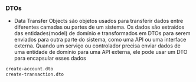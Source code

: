 <h3>DTOs</h3>

- Data Transfer Objects são objetos usados para transferir dados entre diferentes camadas ou partes de um sistema. Os dados são extraídos das entidades(model) de domínio e transformados em DTOs para serem enviados para outra parte do sistema, como uma API ou uma interface externa. Quando um serviço ou controlador precisa enviar dados de uma entidade de domínio para uma API externa, ele pode usar um DTO para encapsular esses dados

```bash
create-account.dto
create-transaction.dto
```
